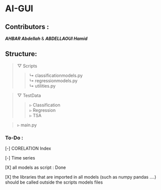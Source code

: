 # AI-GUI
## Contributors : 
<i> <b> AHBAR Abdellah </i> </b> &amp; <i> <b>ABDELLAOUI Hamid </i> </b>

## Structure:

> ▽ Scripts
>> ↳ classificationmodels.py  
>> ↳ regressionmodels.py  
>> ↳ utilities.py  

> ▽ TestData  
>> ▹ Classification  
>> ▹ Regression  
>> ▹ TSA  

> ▹ main.py 
### To-Do :

[-] CORELATION Index

[-] Time series 

[X] all models as script : Done

[X] the libraries that are imported in all models (such as numpy pandas ....) should be called outside the scripts models files
